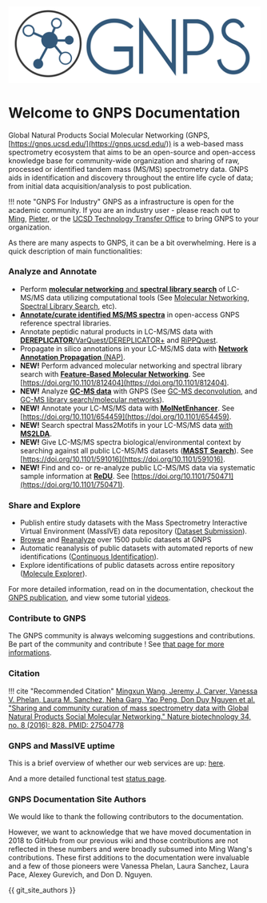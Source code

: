 ![logo](img/GNPS_logo_original.png)

# Welcome to GNPS Documentation

Global Natural Products Social Molecular Networking (GNPS, [https://gnps.ucsd.edu/](https://gnps.ucsd.edu/)) is a web-based mass spectrometry ecosystem that aims to be an open-source and open-access knowledge base for community-wide organization and sharing of raw, processed or identified tandem mass (MS/MS) spectrometry data. GNPS aids in identification and discovery throughout the entire life cycle of data; from initial data acquisition/analysis to post publication.

!!! note "GNPS For Industry"
	GNPS as a infrastructure is open for the academic community. If you are an industry user - please reach out to [Ming](mingxun.wang@cs.ucr.edu), [Pieter](pdorrestein@ucsd.edu), or the [UCSD Technology Transfer Office](innovation@ucsd.edu) to bring GNPS to your organization. 

As there are many aspects to GNPS, it can be a bit overwhelming. Here is a quick description of main functionalities:

### Analyze and Annotate

* Perform [**molecular networking** and **spectral library search**](gnpsanalysisoverview.md) of LC-MS/MS data utilizing computational tools (See [Molecular Networking](networking.md), [Spectral Library Search](librarysearch.md), etc).
* [**Annotate/curate identified MS/MS spectra**](spectrumcuration.md) in open-access GNPS reference spectral libraries.
* Annotate peptidic natural products in LC-MS/MS data with [**DEREPLICATOR**/VarQuest/DEREPLICATOR+](dereplicator.md) and [RiPPQuest](https://gnps.ucsd.edu/ProteoSAFe/static/gnps-theoretical.jsp). <!--[MetaMiner](metaminer.md) , [CycloNovo](cyclonovo.md)-->
* Propagate in silico annotations in your LC-MS/MS data with [**Network Annotation Propagation** (NAP)](nap.md).
* **NEW!** Perform advanced molecular networking and spectral library search with [**Feature-Based Molecular Networking**](featurebasedmolecularnetworking.md). See [https://doi.org/10.1101/812404](https://doi.org/10.1101/812404).
* **NEW!** Analyze [**GC-MS data**](gcanalysis.md) with GNPS (See [GC-MS deconvolution](gc-ms-deconvolution.md), and [GC-MS library search/molecular networks](gc-ms-library-molecular-network.md)).
* **NEW!** Annotate your LC-MS/MS data with [**MolNetEnhancer**](molnetenhancer.md). See [https://doi.org/10.1101/654459](https://doi.org/10.1101/654459).
* **NEW!** Search spectral Mass2Motifs in your LC-MS/MS data [with **MS2LDA**](ms2lda.md).
* **NEW!** Give LC-MS/MS spectra biological/environmental context by searching against all public LC-MS/MS datasets ([**MASST Search**](masst.md)). See [https://doi.org/10.1101/591016](https://doi.org/10.1101/591016).
* **NEW!** Find and co- or re-analyze public LC-MS/MS data via systematic sample information at [**ReDU**](ReDU.md). See [https://doi.org/10.1101/750471](https://doi.org/10.1101/750471).

### Share and Explore

* Publish entire study datasets with the Mass Spectrometry Interactive Virtual Environment (MassIVE) data repository ([Dataset Submission](datasets.md)).
* [Browse](datasets#browsing-datasets) and [Reanalyze](datasets#reanalyze-datasets) over 1500 public datasets at GNPS
* Automatic reanalysis of public datasets with automated reports of new identifications ([Continuous Identification](continuousid.md)).
* Explore identifications of public datasets across entire repository ([Molecule Explorer](moleculeexplorer.md)).

For more detailed information, read on in the documentation, checkout the [GNPS publication](https://www.nature.com/articles/nbt.3597), and view some tutorial [videos](https://www.youtube.com/channel/UCufTdDIUPjfoN604Igv_29g/videos).

<!-- ## What is GNPS good for?

There are so many aspects to GNPS as it serves a diverse community. Here we wanted to highlight a few ways we think GNPS has been useful. We also highlight some of the creative ways the community has used GNPS's tools.

### Compound Identification (Dereplication)

Identify MS/MS spectra in your data to state of the art community MS/MS spectral libraries.

### Novel Analog Identification

We use GNPS's molecular networking to identify a novel analog of Stenothricin.

### Relative Quantification Across Samples

### Global Chemistry Visualization

When did we visualize stuff?

### Determine Biological/Chemical Context of Unknown Molecules



### Dataset Deposition for Publication

Today, the scientific community is clamouring for reproducibility of results that has resulted in cries for data transparency. Publications that lack public data are viewed with skepticism and rightfully so. GNPS is a place to deposit your data to in order to facilitate the review process as well as provide the community a resource to advance reproducible and rigorous science.

### Reference MS/MS Spectrum Publication for Re-identification

Put your MS/MS spectrum of a known compound in GNPS spectral libraries, so you never have to manually re-identify a compound in your own samples ever again. -->

### Contribute to GNPS

The GNPS community is always welcoming suggestions and contributions. Be part of the community and contribute ! See [that page for more informations](gnps_community.md).

### Citation

!!! cite "Recommended Citation"
	[Mingxun Wang, Jeremy J. Carver, Vanessa V. Phelan, Laura M. Sanchez, Neha Garg, Yao Peng, Don Duy Nguyen et al. "Sharing and community curation of mass spectrometry data with Global Natural Products Social Molecular Networking." Nature biotechnology 34, no. 8 (2016): 828. PMID: 27504778](https://www.nature.com/articles/nbt.3597)

### GNPS and MassIVE uptime

This is a brief overview of whether our web services are up: [here](https://stats.uptimerobot.com/Am4PLUWn3). 

And a more detailed functional test [status page](https://github.com/CCMS-UCSD/GNPS_Workflows#gnps-core-webserver-status).

### GNPS Documentation Site Authors

We would like to thank the following contributors to the documentation. 

However, we want to acknowledge that we have moved documentation in 2018 to GitHub from our previous wiki and those contributions are not reflected in these numbers
and were broadly subsumed into Ming Wang's contributions. These first additions to the documentation were invaluable and a few of those pioneers were 
Vanessa Phelan, Laura Sanchez, Laura Pace, Alexey Gurevich, and Don D. Nguyen. 

{{ git_site_authors }}
